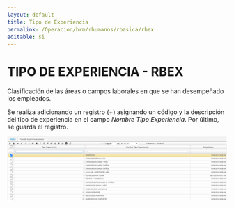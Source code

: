 ```yaml
---
layout: default
title: Tipo de Experiencia
permalink: /Operacion/hrm/rhumanos/rbasica/rbex
editable: si
---
```


# TIPO DE EXPERIENCIA - RBEX  

Clasificación de las áreas o campos laborales en que se han desempeñado los empleados. 

Se realiza adicionando un registro (+) asignando un código y la descripción del tipo de experiencia en el campo _Nombre Tipo Experiencia_.  Por último, se guarda el registro.    

![](rbex.png)
